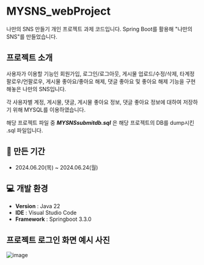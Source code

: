 # MYSNS_webProject
나만의 SNS 만들기 개인 프로젝트 과제 코드입니다. Spring Boot를 활용해 "나만의 SNS"를 만들었습니다.

##  프로젝트 소개
사용자가 이용할 기능인 회원가입, 로그인/로그아웃, 게시물 업로드/수정/삭제, 타계정 팔로우/언팔로우, 게시물 좋아요/좋아요 해제, 댓글 좋아요 및 좋아요 해제 기능을 구현해놓은 나만의 SNS입니다.

각 사용자별 계정, 게시물, 댓글, 게시물 좋아요 정보, 댓글 좋아요 정보에 대하여 저장하기 위해 MYSQL를 이용하였습니다.

해당 프로젝트 파일 중 ***MYSNSsubmitdb.sql*** 은 해당 프로젝트의 DB를 dump시킨 .sql 파일입니다.

## 📅 만든 기간
- 2024.06.20(목) ~ 2024.06.24(월)
  
## 💻 개발 환경
- **Version** : Java 22
- **IDE** : Visual Studio Code
- **Framework** : Springboot 3.3.0

## 프로젝트 로그인 화면 예시 사진
![image](https://github.com/raminkim/MYSNS_webProject/assets/151427064/1ca9b034-ae8b-4be9-9e53-25133e8a331b)
